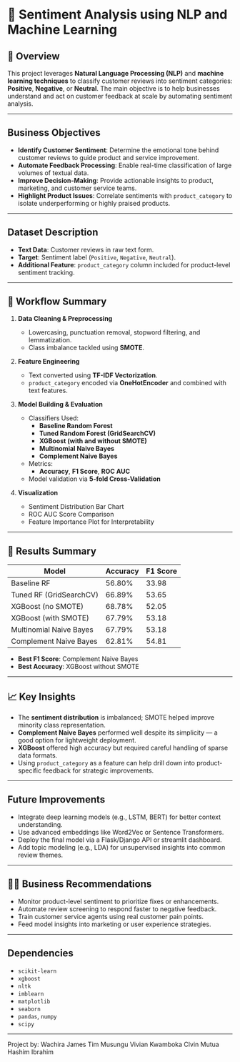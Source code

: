 # 🧠 Sentiment Analysis using NLP and Machine Learning

## 📌 Overview
This project leverages **Natural Language Processing (NLP)** and **machine learning techniques** to classify customer reviews into sentiment categories: **Positive**, **Negative**, or **Neutral**. The main objective is to help businesses understand and act on customer feedback at scale by automating sentiment analysis.

---

## Business Objectives

- **Identify Customer Sentiment**: Determine the emotional tone behind customer reviews to guide product and service improvement.
- **Automate Feedback Processing**: Enable real-time classification of large volumes of textual data.
- **Improve Decision-Making**: Provide actionable insights to product, marketing, and customer service teams.
- **Highlight Product Issues**: Correlate sentiments with `product_category` to isolate underperforming or highly praised products.

---

##  Dataset Description

- **Text Data**: Customer reviews in raw text form.
- **Target**: Sentiment label (`Positive`, `Negative`, `Neutral`).
- **Additional Feature**: `product_category` column included for product-level sentiment tracking.

---

## 🔧 Workflow Summary

1. **Data Cleaning & Preprocessing**
   - Lowercasing, punctuation removal, stopword filtering, and lemmatization.
   - Class imbalance tackled using **SMOTE**.
  
2. **Feature Engineering**
   - Text converted using **TF-IDF Vectorization**.
   - `product_category` encoded via **OneHotEncoder** and combined with text features.

3. **Model Building & Evaluation**
   - Classifiers Used:
     - **Baseline Random Forest**
     - **Tuned Random Forest (GridSearchCV)**
     - **XGBoost (with and without SMOTE)**
     - **Multinomial Naive Bayes**
     - **Complement Naive Bayes**
   - Metrics:
     - **Accuracy**, **F1 Score**, **ROC AUC**
   - Model validation via **5-fold Cross-Validation**

4. **Visualization**
   - Sentiment Distribution Bar Chart
   - ROC AUC Score Comparison
   - Feature Importance Plot for Interpretability

---

## 🧪 Results Summary

| Model                      | Accuracy | F1 Score |
|---------------------------|----------|----------|
| Baseline RF               |   56.80% |   33.98  |
| Tuned RF (GridSearchCV)   |   66.89% |   53.65  |
| XGBoost (no SMOTE)        |   68.78% |   52.05  |
| XGBoost (with SMOTE)      |   67.79% |   53.18  |
| Multinomial Naive Bayes   |   67.79% |   53.18  |
| Complement Naive Bayes    |   62.81% |   54.81  |

- **Best F1 Score**: Complement Naive Bayes
- **Best Accuracy**: XGBoost without SMOTE

---

## 📈 Key Insights

- The **sentiment distribution** is imbalanced; SMOTE helped improve minority class representation.
- **Complement Naive Bayes** performed well despite its simplicity — a good option for lightweight deployment.
- **XGBoost** offered high accuracy but required careful handling of sparse data formats.
- Using `product_category` as a feature can help drill down into product-specific feedback for strategic improvements.

---

## Future Improvements

- Integrate deep learning models (e.g., LSTM, BERT) for better context understanding.
- Use advanced embeddings like Word2Vec or Sentence Transformers.
- Deploy the final model via a Flask/Django API or streamlit dashboard.
- Add topic modeling (e.g., LDA) for unsupervised insights into common review themes.

---

## 👨‍💼 Business Recommendations

- Monitor product-level sentiment to prioritize fixes or enhancements.
- Automate review screening to respond faster to negative feedback.
- Train customer service agents using real customer pain points.
- Feed model insights into marketing or user experience strategies.

---

## Dependencies

- `scikit-learn`
- `xgboost`
- `nltk`
- `imblearn`
- `matplotlib`
- `seaborn`
- `pandas`, `numpy`
- `scipy`

---


Project by: Wachira James
            Tim Musungu
            Vivian Kwamboka
            Clvin Mutua
            Hashim Ibrahim


